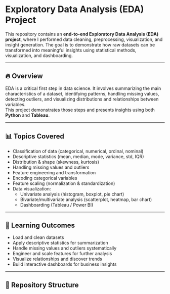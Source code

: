 # Exploratory Data Analysis (EDA) Project

This repository contains an **end-to-end Exploratory Data Analysis (EDA) project**, where I performed data cleaning, preprocessing, visualization, and insight generation. The goal is to demonstrate how raw datasets can be transformed into meaningful insights using statistical methods, visualization, and dashboarding.

---

## 🔥 Overview
EDA is a critical first step in data science. It involves summarizing the main characteristics of a dataset, identifying patterns, handling missing values, detecting outliers, and visualizing distributions and relationships between variables.  
This project demonstrates those steps and presents insights using both **Python** and **Tableau**.

---

## 📊 Topics Covered
- Classification of data (categorical, numerical, ordinal, nominal)  
- Descriptive statistics (mean, median, mode, variance, std, IQR)  
- Distribution & shape (skewness, kurtosis)  
- Handling missing values and outliers  
- Feature engineering and transformation  
- Encoding categorical variables  
- Feature scaling (normalization & standardization)  
- Data visualization:
  - Univariate analysis (histogram, boxplot, pie chart)  
  - Bivariate/multivariate analysis (scatterplot, heatmap, bar chart)  
  - Dashboarding (Tableau / Power BI)  

---

## 🎯 Learning Outcomes
- Load and clean datasets  
- Apply descriptive statistics for summarization  
- Handle missing values and outliers systematically  
- Engineer and scale features for further analysis  
- Visualize relationships and discover trends  
- Build interactive dashboards for business insights  

---

## 📁 Repository Structure

